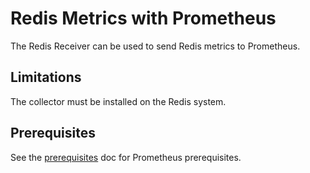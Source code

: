 # Redis Metrics with Prometheus

The Redis Receiver can be used to send Redis metrics to Prometheus.

## Limitations

The collector must be installed on the Redis system.

## Prerequisites

See the [prerequisites](../README.md) doc for Prometheus prerequisites.
